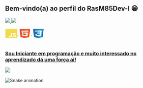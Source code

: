 ## Bem-vindo(a) ao perfil do RasM85Dev-I 😁

 <div>
   <a href="https://github.com/RasM85Dev-I">
   <img height="180em" src="https://github-readme-stats.vercel.app/api?username=RasM85Dev-I&show_icons=true&theme=tokyonight&include_all_commits=true&count_private=true"/>
   <img height="180em" src="https://github-readme-stats.vercel.app/api/top-langs/?username=RasM85Dev-I&layout=compact&langs_count=6&theme=tokyonight"/>

</div>
<div style="display: inline_block"><br>
  <img align="center" alt="Js" height="30" width="40" src="https://raw.githubusercontent.com/devicons/devicon/master/icons/javascript/javascript-plain.svg">
  <img align="center" alt="HTML" height="30" width="40" src="https://raw.githubusercontent.com/devicons/devicon/master/icons/html5/html5-original.svg">
  <img align="center" alt="CSS" height="30" width="40" src="https://raw.githubusercontent.com/devicons/devicon/master/icons/css3/css3-original.svg">
</div>
 
 <br>
 
  ### Sou Iniciante em programação e muito interessado no aprendizado dá uma força ai!
 
<div> 

  <a href = "islmachadodias@gmail.com"><img src="https://img.shields.io/badge/-Gmail-%23333?style=for-the-badge&logo=gmail&logoColor=white" target="_blank"></a>
  
 
  ![Snake animation](https://github.com/RasM85Dev-I/RasM85Dev-I/blob/output/github-contribution-grid-snake.svg)

</div>
